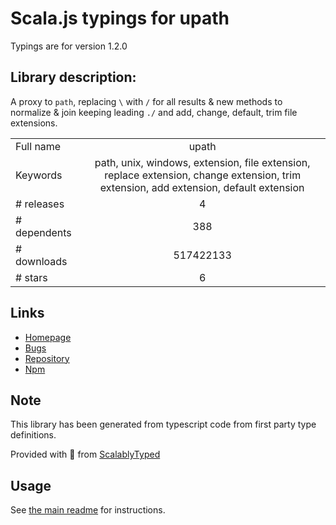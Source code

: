 
# Scala.js typings for upath

Typings are for version 1.2.0

## Library description:
A proxy to `path`, replacing `\` with `/` for all results & new methods to normalize & join keeping leading `./` and add, change, default, trim file extensions.

|                    |                 |
| ------------------ | :-------------: |
| Full name          | upath |
| Keywords           | path, unix, windows, extension, file extension, replace extension, change extension, trim extension, add extension, default extension |
| # releases         | 4 |
| # dependents       | 388 |
| # downloads        | 517422133 |
| # stars            | 6 |

## Links
- [Homepage](http://github.com/anodynos/upath/)
- [Bugs](http://github.com/anodynos/upath/issues)
- [Repository](https://github.com/anodynos/upath)
- [Npm](https://www.npmjs.com/package/upath)
    


## Note
This library has been generated from typescript code from first party type definitions.

Provided with :purple_heart: from [ScalablyTyped](https://github.com/oyvindberg/ScalablyTyped)

## Usage
See [the main readme](../../readme.md) for instructions.



